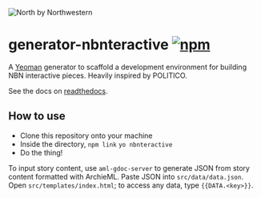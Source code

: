 ![North by Northwestern](http://media.northbynorthwestern.com.s3.amazonaws.com/media/img/nbn_logo.svg)

# generator-nbnteractive [![npm](https://img.shields.io/npm/v/generator-politico-interactives.svg)](https://www.npmjs.com/package/generator-politico-interactives)

A [Yeoman](http://yeoman.io) generator to scaffold a development environment for building NBN interactive pieces. Heavily inspired by POLITICO.

See the docs on [readthedocs](http://generator-politico-interactives.readthedocs.io/en/latest/).

## How to use
- Clone this repository onto your machine
- Inside the directory,
`npm link`
`yo nbnteractive`
- Do the thing!

To input story content, use `aml-gdoc-server` to generate JSON from story content formatted with ArchieML. Paste JSON into `src/data/data.json`. Open `src/templates/index.html`; to access any data, type `{{DATA.<key>}}`.
